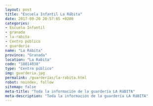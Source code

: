 ```yaml
---
layout: post
title: "Escuela Infantil La Rábita"
date: 2017-09-20 20:57:05 +0200
categories:
- Escuela Infantil
- granada
- la-rabita
- Centro público
- guarderia
name: "La Rábita"
province: "Granada"
location: "La Rabita"
code: "18014038"
type: "Centro público"
img: guarderia.jpg
permalink: /guarderias/la-rabita.html
robot: noindex, follow
sitemap: false
meta-title: "Toda la información de la guardería LA RáBITA"
meta-description: "Toda la información de la guardería LA RáBITA"
---
```

